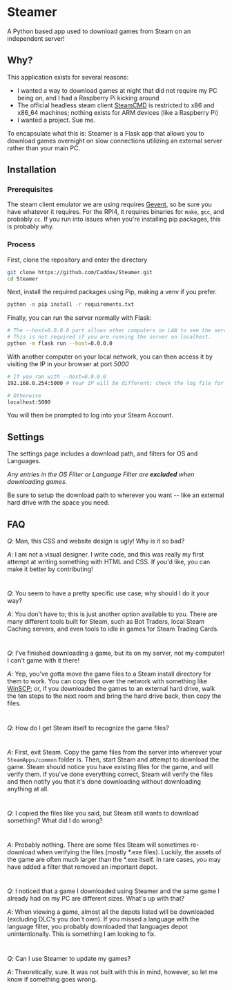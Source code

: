 # Steamer #
A Python based app used to download games from Steam on an independent server!

## Why? ##
This application exists for several reasons:

- I wanted a way to download games at night that did not require my PC being on, and I had a Raspberry Pi kicking around
- The official headless steam client [SteamCMD](https://developer.valvesoftware.com/wiki/SteamCMD) is restricted to x86 and x86_64 machines; nothing exists for ARM devices (like a Raspberry Pi)
- I wanted a project. Sue me.

To encapsulate what this is: Steamer is a Flask app that allows you to download games overnight on slow connections utilizing an external server rather than your main PC.

## Installation ##
### Prerequisites ###
The steam client emulator we are using requires [Gevent](https://www.gevent.org/install.html), so be sure you have whatever it requires. For the RPI4, it requires binaries for `make`, `gcc`, and probably `cc`. If you run into issues when you're installing pip packages, this is probably why.

### Process ###

First, clone the repository and enter the directory

```bash
git clone https://github.com/Caddox/Steamer.git
cd Steamer
```

Next, install the required packages using Pip, making a venv if you prefer.
```bash
python -m pip install -r requirements.txt
```

Finally, you can run the server normally with Flask:
```bash
# The --host=0.0.0.0 part allows other computers on LAN to see the server.
# This is not required if you are running the server on localhost.
python -m flask run --host=0.0.0.0
```

With another computer on your local network, you can then access it by visiting the IP in your browser at port *5000*
```bash
# If you ran with --host=0.0.0.0
192.168.0.254:5000 # Your IP will be different; check the log file for what it will be for you.

# Otherwise
localhost:5000
```

You will then be prompted to log into your Steam Account.

## Settings ##
The settings page includes a download path, and filters for OS and Languages. 

*Any entries in the OS Filter or Language Filter are **excluded** when downloading games*. 

Be sure to setup the download path to wherever you want -- like an external hard drive with the space you need.

## FAQ ## 
*Q*: Man, this CSS and website design is ugly! Why is it so bad?

*A*: I am not a visual designer. I write code, and this was really my first attempt at writing something with HTML and CSS. If you'd like, you can make it better by contributing!

#

*Q*: You seem to have a pretty specific use case; why should I do it your way?

*A*: You don't have to; this is just another option available to you. There are many different tools built for Steam, such as Bot Traders, local Steam Caching servers, and even tools to idle in games for Steam Trading Cards.

#

*Q*: I've finished downloading a game, but its on my server, not my computer! I can't game with it there!

*A*: Yep, you've gotta move the game files to a Steam install directory for them to work. You can copy files over the network with something like [WinSCP](https://winscp.net/); or, if you downloaded the games to an external hard drive, walk the ten steps to the next room and bring the hard drive back, then copy the files.

#

*Q*: How do I get Steam itself to recognize the game files?

#

*A*: First, exit Steam. Copy the game files from the server into wherever your `SteamApps/common` folder is. Then, start Steam and attempt to download the game. Steam should notice you have existing files for the game, and will verify them. If you've done everything correct, Steam will verify the files and then notify you that it's done downloading without downloading anything at all.

#

*Q*: I copied the files like you said, but Steam still wants to download something? What did I do wrong?

#

*A*: Probably nothing. There are some files Steam will sometimes re-download when verifying the files (mostly *.exe files). Luckily, the assets of the game are often much larger than the *.exe itself. In rare cases, you may have added a filter that removed an important depot.

#

*Q*: I noticed that a game I downloaded using Steamer and the same game I already had on my PC are different sizes. What's up with that?

*A*: When viewing a game, almost all the depots listed will be downloaded (excluding DLC's you don't own). If you missed a language with the language filter, you probably downloaded that languages depot unintentionally. This is something I am looking to fix.

#

*Q*: Can I use Steamer to update my games?

*A*: Theoretically, sure. It was not built with this in mind, however, so let me know if something goes wrong.